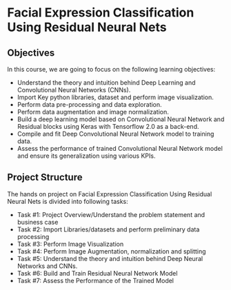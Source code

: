 # Facial Expression Classification Using Residual Neural Nets

## Objectives

In this course, we are going to focus on the following learning objectives:

- Understand the theory and intuition behind Deep Learning and Convolutional Neural Networks (CNNs).
- Import Key python libraries, dataset and perform image visualization.
- Perform data pre-processing and data exploration.
- Perform data augmentation and image normalization.
- Build a deep learning model based on Convolutional Neural Network and Residual blocks using Keras with Tensorflow 2.0 as a back-end.
- Compile and fit Deep Convolutional Neural Network model to training data. 
- Assess the performance of trained Convolutional Neural Network model and ensure its generalization using various KPIs.


## Project Structure

The hands on project on Facial Expression Classification Using Residual Neural Nets is divided into following tasks:

- Task #1: Project Overview/Understand the problem statement and business case
- Task #2: Import Libraries/datasets and perform preliminary data processing
- Task #3: Perform Image Visualization
- Task #4: Perform Image Augmentation, normalization and splitting
- Task #5: Understand the theory and intuition behind Deep Neural Networks and CNNs.
- Task #6: Build and Train Residual Neural Network Model
- Task #7: Assess the Performance of the Trained Model
